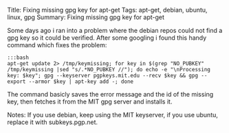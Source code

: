 Title: Fixing missing gpg key for apt-get
Tags: apt-get, debian, ubuntu, linux, gpg
Summary: Fixing missing gpg key for apt-get


Some days ago i ran into a problem where the debian repos could not find a gpg key so it could be verified. After some googling i found this handy command which fixes the problem:

    :::bash
    apt-get update 2> /tmp/keymissing; for key in $(grep "NO_PUBKEY" /tmp/keymissing |sed "s/.*NO_PUBKEY //"); do echo -e "\nProcessing key: $key"; gpg --keyserver pgpkeys.mit.edu --recv $key && gpg --export --armor $key | apt-key add -; done

The command basicly saves the error message and the id of the missing key, then fetches it from the MIT gpg server and installs it.

Notes:
If you use debian, keep using the MIT keyserver, if you use ubuntu, replace it with subkeys.pgp.net.
